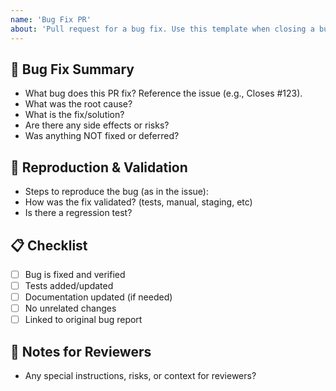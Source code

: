 ```yaml
---
name: 'Bug Fix PR'
about: 'Pull request for a bug fix. Use this template when closing a bug_report issue.'
---
```


## 🐞 Bug Fix Summary

- What bug does this PR fix? Reference the issue (e.g., Closes #123).
- What was the root cause?
- What is the fix/solution?
- Are there any side effects or risks?
- Was anything NOT fixed or deferred?

## 🔬 Reproduction & Validation

- Steps to reproduce the bug (as in the issue):
- How was the fix validated? (tests, manual, staging, etc)
- Is there a regression test?

## 📋 Checklist

- [ ] Bug is fixed and verified
- [ ] Tests added/updated
- [ ] Documentation updated (if needed)
- [ ] No unrelated changes
- [ ] Linked to original bug report

## 📝 Notes for Reviewers

- Any special instructions, risks, or context for reviewers?
